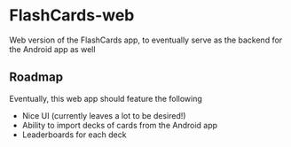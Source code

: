 # FlashCards-web
Web version of the FlashCards app, to eventually serve as the backend for the Android app as well

## Roadmap
Eventually, this web app should feature the following
  * Nice UI (currently leaves a lot to be desired!)
  * Ability to import decks of cards from the Android app
  * Leaderboards for each deck

